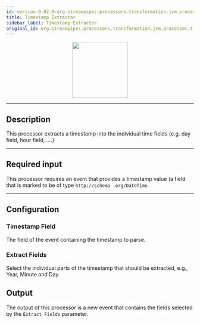 ```yaml
---
id: version-0.62.0-org.streampipes.processors.transformation.jvm.processor.timestampextractor
title: Timestamp Extractor
sidebar_label: Timestamp Extractor
original_id: org.streampipes.processors.transformation.jvm.processor.timestampextractor
---
```




<p align="center"> 
    <img src="/img/pipeline-elements/org.streampipes.processors.transformation.jvm.processor.timestampextractor/icon.png" width="150px;" class="pe-image-documentation"/>
</p>

***

## Description

This processor extracts a timestamp into the individual time fields (e.g. day field, hour field, ....)

***

## Required input

This processor requires an event that provides a timestamp value (a field that is marked to be of type ``http://schema
.org/DateTime``.

***

## Configuration

### Timestamp Field

The field of the event containing the timestamp to parse.

### Extract Fields

Select the individual parts of the timestamp that should be extracted, e.g., Year, Minute and Day.

## Output

The output of this processor is a new event that contains the fields selected by the ``Extract Fields`` parameter.
